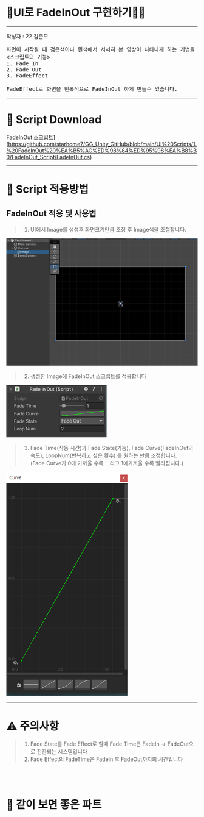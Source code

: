 # 🚶UI로 FadeInOut 구현하기🚶‍♂️

---
작성자 : 22 김준모
<pre>
화면이 시작될 때 검은색이나 흰색에서 서서히 본 영상이 나타나게 하는 기법을 Fade In이라고 하며, 장면이 끝날 때 검은색이나 흰색으로 서서히 바뀌는 것을 Fade Out이라고 합니다.
<스크립트의 기능>
1. Fade In
2. Fade Out
3. FadeEffect

FadeEffect로 화면을 반복적으로 FadeInOut 하게 만들수 있습니다. 
</pre>

---

# 📓 Script Download

[FadeInOut 스크립트](https://github.com/starhome7/GG_Unity_GitHub/tree/f21b6dd298b05438b2fd7c11034985ea0658ee13/3D%20Scripts/1.%20Player%20%EC%9D%B4%EB%8F%99%20%EA%B5%AC%ED%98%84%ED%95%98%EA%B8%B0/Player_Rigid_Move_Script)](https://github.com/starhome7/GG_Unity_GitHub/blob/main/UI%20Scripts/1.%20FadeInOut%20%EA%B5%AC%ED%98%84%ED%95%98%EA%B8%B0/FadeInOut_Script/FadeInOut.cs)
<br>

---

# 📝 Script 적용방법

## FadeInOut 적용 및 사용법

>1. UI에서 Image를 생성후 화면크기만큼 조정 후 Image색을 조절합니다.

![image](./FadeInOut_Pic/Fade1.PNG)

>2. 생성한 Image에 FadeInOut 스크립트를 적용합니다
 
![image](./FadeInOut_Pic/Fade2.PNG)

>3. Fade Time(작동 시간)과 Fade State(기능), Fade Curve(FadeInOut의 속도), LoopNum(반복하고 싶은 횟수) 를 원하는 만큼 조정합니다.<br>
(Fade Curve가 0에 가까울 수록 느리고 1에가까울 수록 빨라집니다.)

![image](./FadeInOut_Pic/Fade3.png)


---

# ⚠️ 주의사항

>1. Fade State를 Fade Effect로 할때 Fade Time은 FadeIn -> FadeOut으로 전환되는 시스템입니다
>2. Fade Effect의 FadeTime은 FadeIn 후 FadeOut까지의 시간입니다

<br><br>

# 🤝 같이 보면 좋은 파트
